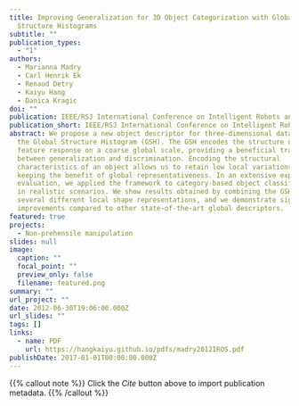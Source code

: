 ```yaml
---
title: Improving Generalization for 3D Object Categorization with Global
  Structure Histograms
subtitle: ""
publication_types:
  - "1"
authors:
  - Marianna Madry
  - Carl Henrik Ek
  - Renaud Detry
  - Kaiyu Hang
  - Danica Kragic
doi: ""
publication: IEEE/RSJ International Conference on Intelligent Robots and Systems (IROS)
publication_short: IEEE/RSJ International Conference on Intelligent Robots and Systems (IROS)
abstract: We propose a new object descriptor for three-dimensional data called
  the Global Structure Histogram (GSH). The GSH encodes the structure of a local
  feature response on a coarse global scale, providing a beneficial trade-off
  between generalization and discrimination. Encoding the structural
  characteristics of an object allows us to retain low local variations while
  keeping the benefit of global representativeness. In an extensive experimental
  evaluation, we applied the framework to category-based object classification
  in realistic scenarios. We show results obtained by combining the GSH with
  several different local shape representations, and we demonstrate significant
  improvements compared to other state-of-the-art global descriptors.
featured: true
projects:
  - Non-prehensile manipulation
slides: null
image:
  caption: ""
  focal_point: ""
  preview_only: false
  filename: featured.png
summary: ""
url_project: ""
date: 2012-06-30T19:06:00.000Z
url_slides: ""
tags: []
links:
  - name: PDF
    url: https://hangkaiyu.github.io/pdfs/madry2012IROS.pdf
publishDate: 2017-01-01T00:00:00.000Z
---
```


{{% callout note %}}
Click the _Cite_ button above to import publication metadata.
{{% /callout %}}


